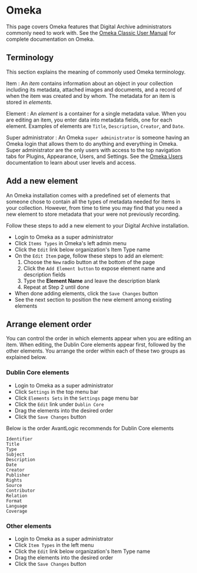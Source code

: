 # Omeka

This page covers Omeka features that Digital Archive administrators commonly need to work with.
See the [Omeka Classic User Manual](https://omeka.org/classic/docs/) for complete documentation on Omeka.

## Terminology
This section explains the meaning of commonly used Omeka terminology.

Item
:   An *item* contains information about an object in your collection including its metadata,
    attached images and documents, and a record of when the item was created and by whom.
    The metadata for an item is stored in *elements.*

Element
:   An *element* is a container for a single metadata value. When you are editing
    an item, you enter data into metadata fields, one for each element.
    Examples of elements are `Title`, `Description`, `Creator`, and `Date`.

Super administrator
:   An Omeka `super administrator` is someone having an Omeka login that allows them to do anything and everything in Omeka.
    Super administrator are the only users with access to the top navigation tabs for Plugins, Appearance, Users, and Settings.
    See the [Omeka Users](https://omeka.org/classic/docs/Admin/Users/) documentation to learn about user levels and access.

## Add a new element
An Omeka installation comes with a predefined set of elements that someone chose to contain all the types
of metadata needed for items in your collection. However, from time to time you may find that you need
a new element to store metadata that your were not previously recording.

Follow these steps to add a new element to your Digital Archive installation.

-   Login to Omeka as a super administrator
-	Click `Items Types` in Omeka's left admin menu
-   Click the `Edit` link below organization's Item Type name
-	On the `Edit Item` page, follow these steps to add an element:
    1.	Choose the `New` radio button at the bottom of the page
    2.  Click the `Add Element button` to expose element name and description fields
    3.	Type the **Element Name** and leave the description blank
    4.	Repeat at Step 2 until done
-	When done adding elements, click the `Save Changes` button
-   See the next section to position the new element among existing elements

## Arrange element order
You can control the order in which elements appear when you are editing an item.
When editing, the Dublin Core elements appear first, followed by the
other elements. You arrange the order within each of these two groups as explained below.

### Dublin Core elements
-   Login to Omeka as a super administrator
-   Click `Settings` in the top menu bar
-   Click `Elements Sets` in the `Settings` page menu bar
-   Click the `Edit` link under `Dublin Core`
-	Drag the elements into the desired order
-   Click the `Save Changes` button

Below is the order AvantLogic recommends for Dublin Core elements
``` plaintext
Identifier
Title
Type
Subject
Description
Date
Creator
Publisher
Rights
Source
Contributor
Relation
Format
Language
Coverage
```    

### Other elements
-   Login to Omeka as a super administrator
-	Click `Item Types` in the left menu
-   Click the `Edit` link below organization's Item Type name
-	Drag the elements into the desired order
-   Click the `Save Changes` button
